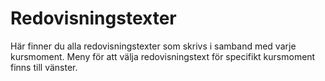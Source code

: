 ---
---
Redovisningstexter
=========================

Här finner du alla redovisningstexter som skrivs i samband med varje kursmoment. Meny för att välja redovisningstext för specifikt kursmoment finns till vänster.
